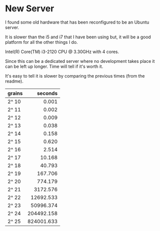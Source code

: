 # New Server

I found some old hardware that has been reconfigured to be an Ubuntu server.

It is slower than the i5 and i7 that I have been using but, it will be a good platform for all the other things I do.

Intel(R) Core(TM) i3-2120 CPU @ 3.30GHz with 4 cores.

Since this can be a dedicated server where no development takes place it can be left up longer. Time will tell if it's worth it.

It's easy to tell it is slower by comparing the previous times (from the readme).

|grains|seconds|
|:-|-:|
|2^ 10|0.001|
|2^ 11|0.002|
|2^ 12|0.009|
|2^ 13|0.038|
|2^ 14|0.158|
|2^ 15|0.620|
|2^ 16|2.514|
|2^ 17|10.168|
|2^ 18|40.793|
|2^ 19|167.706|
|2^ 20|774.179|
|2^ 21|3172.576|
|2^ 22|12692.533|
|2^ 23|50996.374|
|2^ 24|204492.158|
|2^ 25|824001.633|


